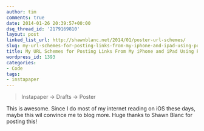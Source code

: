 ```yaml
---
author: tim
comments: true
date: 2014-01-26 20:39:57+00:00
dsq_thread_id: '2179169810'
layout: post
linked_list_url: http://shawnblanc.net/2014/01/poster-url-schemes/
slug: my-url-schemes-for-posting-links-from-my-iphone-and-ipad-using-poster
title: My URL Schemes for Posting Links From My iPhone and iPad Using Poster
wordpress_id: 1393
categories:
- Code
tags:
- instapaper
---
```


> Instapaper → Drafts → Poster

This is awesome. Since I do most of my internet reading on iOS these days,
maybe this wil convince me to blog more. Huge thanks to Shawn Blanc for
posting this!

